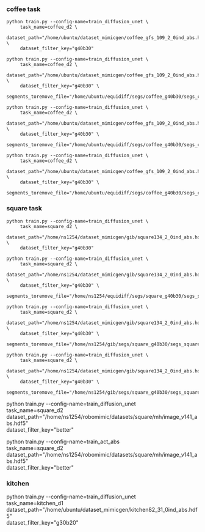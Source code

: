 ### coffee task


```
python train.py --config-name=train_diffusion_unet \
     task_name=coffee_d2 \
     dataset_path="/home/ubuntu/dataset_mimicgen/coffee_gfs_109_2_0ind_abs.hdf5" \
     dataset_filter_key="g40b30" 
```

```
python train.py --config-name=train_diffusion_unet \
     task_name=coffee_d2 \
     dataset_path="/home/ubuntu/dataset_mimicgen/coffee_gfs_109_2_0ind_abs.hdf5" \
     dataset_filter_key="g40b30" \
     segments_toremove_file="/home/ubuntu/equidiff/segs/coffee_g40b30/segs_coffee_md40_g40b30_0ind.txt" 
```

```
python train.py --config-name=train_diffusion_unet \
     task_name=coffee_d2 \
     dataset_path="/home/ubuntu/dataset_mimicgen/coffee_gfs_109_2_0ind_abs.hdf5" \
     dataset_filter_key="g40b30" \
     segments_toremove_file="/home/ubuntu/equidiff/segs/coffee_g40b30/segs_coffee_lof_g40b30_0ind.txt" 
```

```
python train.py --config-name=train_diffusion_unet \
     task_name=coffee_d2 \
     dataset_path="/home/ubuntu/dataset_mimicgen/coffee_gfs_109_2_0ind_abs.hdf5" \
     dataset_filter_key="g40b30" \
     segments_toremove_file="/home/ubuntu/equidiff/segs/coffee_g40b30/segs_coffee_bed_g40b30_0ind.txt" 
```





### square task

```
python train.py --config-name=train_diffusion_unet \
     task_name=square_d2 \
     dataset_path="/home/ns1254/dataset_mimicgen/gib/square134_2_0ind_abs.hdf5" \
     dataset_filter_key="g40b30" 
```

```
python train.py --config-name=train_diffusion_unet \
     task_name=square_d2 \
     dataset_path="/home/ns1254/dataset_mimicgen/gib/square134_2_0ind_abs.hdf5" \
     dataset_filter_key="g40b30" \
     segments_toremove_file="/home/ns1254/equidiff/segs/square_g40b30/segs_square_md40_g40b30_0ind.txt" 
```

```
python train.py --config-name=train_diffusion_unet \
     task_name=square_d2 \
     dataset_path="/home/ns1254/dataset_mimicgen/gib/square134_2_0ind_abs.hdf5" \
     dataset_filter_key="g40b30" \
     segments_toremove_file="/home/ns1254/gib/segs/square_g40b30/segs_square_lof40_g40b30_0ind.txt" 
```

```
python train.py --config-name=train_diffusion_unet \
     task_name=square_d2 \
     dataset_path="/home/ns1254/dataset_mimicgen/gib/square134_2_0ind_abs.hdf5" \
     dataset_filter_key="g40b30" \
     segments_toremove_file="/home/ns1254/gib/segs/square_g40b30/segs_square_bed_g40b30_0ind.txt" 
```


python train.py --config-name=train_diffusion_unet \
     task_name=square_d2 \
     dataset_path="/home/ns1254/robomimic/datasets/square/mh/image_v141_abs.hdf5" \
     dataset_filter_key="better"

python train.py --config-name=train_act_abs \
     task_name=square_d2 \
     dataset_path="/home/ns1254/robomimic/datasets/square/mh/image_v141_abs.hdf5" \
     dataset_filter_key="better"



### kitchen
python train.py --config-name=train_diffusion_unet \
     task_name=kitchen_d1 \
     dataset_path="/home/ubuntu/dataset_mimicgen/kitchen82_31_0ind_abs.hdf5" \
     dataset_filter_key="g30b20"
     